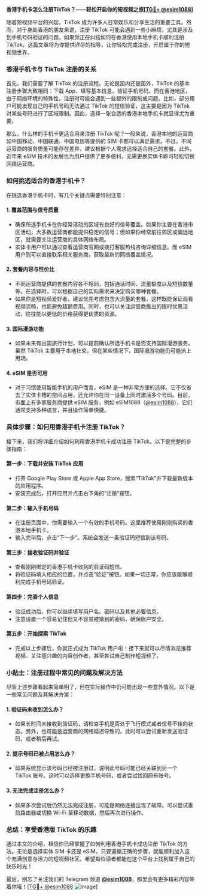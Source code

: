 **香港手机卡怎么注册TikTok？——轻松开启你的短视频之旅[[TG💪+ @esim1088](https://t.me/s/esim1088)]**

随着短视频平台的兴起，TikTok 成为许多人日常娱乐和分享生活的重要工具。然而，对于身处香港的朋友来说，注册 TikTok 可能会遇到一些小麻烦，尤其是涉及到手机号码验证的问题。如果你正在纠结如何在香港使用本地手机卡顺利注册 TikTok，这篇文章将为你提供详尽的指导，让你轻松完成注册，开启属于你的短视频世界。

### 香港手机卡与 TikTok 注册的关系

首先，我们需要了解 TikTok 的注册流程。无论是国内还是国外，TikTok 的基本注册步骤大致相同：下载 App、填写基本信息、验证手机号码。而在香港地区，由于网络环境的特殊性，注册时可能会遇到一些额外的限制或问题。比如，部分用户可能发现自己的手机号码无法通过 TikTok 的短信验证，这主要是因为 TikTok 对某些号码进行了区域限制。因此，选择一张合适的香港本地手机卡就显得尤为重要。

那么，什么样的手机卡更适合用来注册 TikTok 呢？一般来说，香港本地的运营商如中国移动、中国联通、中国电信等提供的 SIM 卡都可以满足需求。不过，不同运营商的服务质量可能存在差异，建议根据个人需求选择适合自己的套餐。此外，近年来 eSIM 技术的发展也为用户提供了更多便利，无需更换实体卡即可轻松切换网络运营商。

### 如何挑选适合的香港手机卡？

在挑选香港手机卡时，有几个关键点需要特别注意：

#### 1. **覆盖范围与信号质量**
   - 确保所选手机卡在你经常活动的区域有良好的信号覆盖。如果你主要在香港市区活动，大多数运营商都能提供稳定的信号；但如果你经常前往郊区或偏远地区，就需要关注运营商的具体网络布局。
   - 实体卡用户可以通过查看运营商官网或拨打客服热线咨询详细信息。而 eSIM 用户则可以直接联系相关服务商，获取最新的网络覆盖情况。

#### 2. **套餐内容与性价比**
   - 不同运营商提供的套餐内容各不相同，包括通话时间、流量额度以及短信数量等。在选择时，可以根据自己的实际需求来决定购买哪种套餐。
   - 如果你是短视频爱好者，建议优先考虑包含大流量的套餐，这样既能保证观看视频流畅，也能避免超额费用。同时，也可以关注运营商推出的限时优惠活动，往往能以更低的价格获得更优质的资源。

#### 3. **国际漫游功能**
   - 如果未来有出国旅行计划，可以提前确认所选手机卡是否支持国际漫游服务。虽然 TikTok 主要用于本地社交，但在某些情况下，国际漫游功能仍可能派上用场。

#### 4. **eSIM 是否可用**
   - 对于习惯使用智能手机的用户而言，eSIM 是一种非常方便的选择。它不仅省去了实体卡槽的空间占用，还允许你在同一设备上同时激活多个号码。目前，市面上有多家服务商提供 eSIM 服务，例如 eSIM1088（[@esim1088](https://t.me/s/esim1088)），它们通常支持多种语言，并且操作简单快捷。

### 具体步骤：如何用香港手机卡注册 TikTok？

接下来，我们将详细介绍如何利用香港手机卡成功注册 TikTok。以下是完整的步骤指南：

#### 第一步：下载并安装 TikTok 应用
   - 打开 Google Play Store 或 Apple App Store，搜索“TikTok”并下载最新版本的应用程序。
   - 安装完成后，打开应用并点击右下角的“注册”按钮。

#### 第二步：输入手机号码
   - 在注册页面中，你需要输入一个有效的手机号码。这里推荐使用刚刚购买的香港本地手机卡。
   - 输入完毕后，点击“下一步”。系统会发送一条验证码短信到该号码。

#### 第三步：接收验证码并验证
   - 查看刚刚绑定的香港手机卡收到的验证码短信。
   - 将验证码填入相应的位置，并点击“验证”按钮。如果一切正常，你应该能够顺利完成手机号码验证。

#### 第四步：完善个人信息
   - 验证成功后，你可以继续填写用户名、密码以及其他必要信息。
   - 注意设置一个容易记住但又不容易被猜到的密码，确保账户安全。

#### 第五步：开始探索 TikTok
   - 完成以上步骤后，你就正式成为 TikTok 用户啦！接下来就可以尽情浏览推荐视频、关注感兴趣的内容创作者，甚至尝试自己制作短视频了。

### 小贴士：注册过程中常见的问题及解决方法

尽管上述步骤看起来简单明了，但在实际操作中仍可能出现一些意外情况。以下是一些常见问题及其解决方案：

#### 1. **验证码未收到怎么办？**
   - 如果长时间未接收到验证码，请检查手机是否处于飞行模式或者信号不佳的状态。另外，也可能是运营商的网络延迟导致的。此时可以尝试重新发送验证码，或者稍后再试。

#### 2. **提示号码已被占用怎么办？**
   - 如果系统显示该号码已经被注册过，说明此号码可能已经关联到另一个 TikTok 账号。这时可以选择更换手机号码，或者尝试找回原有账号。

#### 3. **无法完成注册怎么办？**
   - 如果多次尝试后仍然无法完成注册，可能是网络连接出现了故障。可以尝试重启路由器或切换 Wi-Fi 至移动数据，然后再次进行操作。

### 总结：享受香港版 TikTok 的乐趣

通过本文的介绍，相信你已经掌握了如何利用香港手机卡成功注册 TikTok 的方法。无论是选择实体 SIM 卡还是 eSIM，只要遵循正确的步骤，就能顺利加入这个充满创意与活力的短视频社区。希望每位读者都能在这个平台上找到属于自己的快乐时光！

最后，别忘了关注我们的 Telegram 频道 **[@esim1088](https://t.me/s/esim1088)**，那里会有更多精彩内容等着你哦！[[TG💪+ @esim1088](https://t.me/s/esim1088) ![Image](https://i.postimg.cc/4NQfJmqS/Snipaste-2025-05-13-00-14-12.png)]